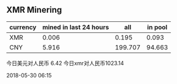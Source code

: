 ## XMR Minering

|currency|mined in last 24 hours|all|in pool|
|---|---|---|---|
|XMR|0.006|0.195|0.093|
|CNY|5.916|199.707|94.663|

今日美元对人民币 6.42	今日xmr对人民币1023.14


2018-05-30 06:15